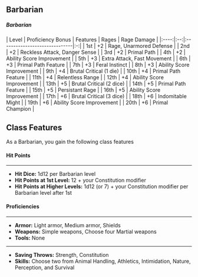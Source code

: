 ## Barbarian

<div class='classTable'>

##### Barbarian
| Level | Proficiency Bonus | Features  | Rages | Rage Damage |
|:----:|:--:|:------------------------------|:-:|
|  1st | +2 | Rage, Unarmored Defense       |
|  2nd | +2 | Reckless Attack, Danger Sense |
|  3rd | +2 | Primal Path                   |
|  4th | +2 | Ability Score Improvement     |
|  5th | +3 | Extra Attack, Fast Movement   |
|  6th | +3 | Primal Path Feature           |
|  7th | +3 | Feral Instinct                |
|  8th | +3 | Ability Score Improvement     |
|  9th | +4 | Brutal Critical (1 die)       |
| 10th | +4 | Primal Path Feature           |
| 11th | +4 | Relentless Range              |
| 12th | +4 | Ability Score Improvement     |
| 13th | +5 | Brutal Critical (2 dice)      |
| 14th | +5 | Primal Path Feature           |
| 15th | +5 | Persistant Rage               |
| 16th | +5 | Ability Score Improvement     |
| 17th | +6 | Brutal Critical (3 dice)      |
| 18th | +6 | Indomitable Might             |
| 19th | +6 | Ability Score Improvement     |
| 20th | +6 | Primal Champion               |

</div>

## Class Features
As a Barbarian, you gain the following class features
#### Hit Points
___
- **Hit Dice:** 1d12 per Barbarian level
- **Hit Points at 1st Level:** 12 + your Constitution modifier
- **Hit Points at Higher Levels:** 1d12 (or 7) + your Constitution modifier per Barbarian level after 1st

#### Proficiencies
___
- **Armor:** Light armor, Medium armor, Shields
- **Weapons:** Simple weapons, Choose four Martial weapons
- **Tools:** None

___
- **Saving Throws:** Strength, Constitution
- **Skills:** Choose two from Animal Handling, Athletics, Intimidation, Nature, Perception, and Survival

